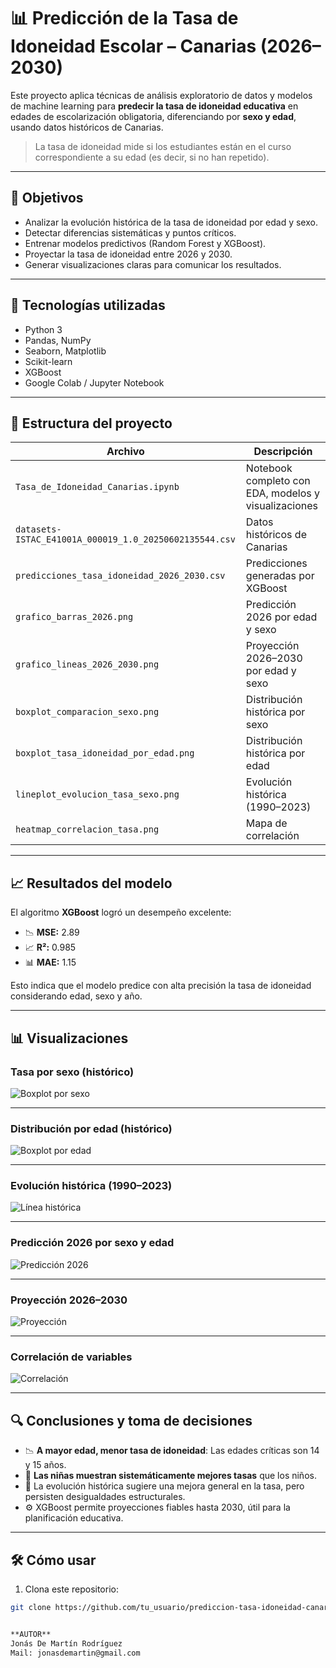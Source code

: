 # 📊 Predicción de la Tasa de Idoneidad Escolar – Canarias (2026–2030)

Este proyecto aplica técnicas de análisis exploratorio de datos y modelos de machine learning para **predecir la tasa de idoneidad educativa** en edades de escolarización obligatoria, diferenciando por **sexo y edad**, usando datos históricos de Canarias.

> La tasa de idoneidad mide si los estudiantes están en el curso correspondiente a su edad (es decir, si no han repetido).

---

## 🎯 Objetivos

- Analizar la evolución histórica de la tasa de idoneidad por edad y sexo.
- Detectar diferencias sistemáticas y puntos críticos.
- Entrenar modelos predictivos (Random Forest y XGBoost).
- Proyectar la tasa de idoneidad entre 2026 y 2030.
- Generar visualizaciones claras para comunicar los resultados.

---

## 🧪 Tecnologías utilizadas

- Python 3  
- Pandas, NumPy  
- Seaborn, Matplotlib  
- Scikit-learn  
- XGBoost  
- Google Colab / Jupyter Notebook  

---

## 📁 Estructura del proyecto

| Archivo | Descripción |
|--------|-------------|
| `Tasa_de_Idoneidad_Canarias.ipynb` | Notebook completo con EDA, modelos y visualizaciones |
| `datasets-ISTAC_E41001A_000019_1.0_20250602135544.csv` | Datos históricos de Canarias |
| `predicciones_tasa_idoneidad_2026_2030.csv` | Predicciones generadas por XGBoost |
| `grafico_barras_2026.png` | Predicción 2026 por edad y sexo |
| `grafico_lineas_2026_2030.png` | Proyección 2026–2030 por edad y sexo |
| `boxplot_comparacion_sexo.png` | Distribución histórica por sexo |
| `boxplot_tasa_idoneidad_por_edad.png` | Distribución histórica por edad |
| `lineplot_evolucion_tasa_sexo.png` | Evolución histórica (1990–2023) |
| `heatmap_correlacion_tasa.png` | Mapa de correlación |

---

## 📈 Resultados del modelo

El algoritmo **XGBoost** logró un desempeño excelente:

- 📉 **MSE:** 2.89  
- 📈 **R²:** 0.985  
- 📊 **MAE:** 1.15  

Esto indica que el modelo predice con alta precisión la tasa de idoneidad considerando edad, sexo y año.

---

## 📊 Visualizaciones

### Tasa por sexo (histórico)
![Boxplot por sexo](boxplot_comparacion_sexo.png)

---

### Distribución por edad (histórico)
![Boxplot por edad](boxplot_tasa_idoneidad_por_edad.png)

---

### Evolución histórica (1990–2023)
![Línea histórica](lineplot_evolucion_tasa_sexo.png)

---

### Predicción 2026 por sexo y edad
![Predicción 2026](grafico_barras_2026.png)

---

### Proyección 2026–2030
![Proyección](grafico_lineas_2026_2030.png)

---

### Correlación de variables
![Correlación](heatmap_correlacion_tasa.png)

---

## 🔍 Conclusiones y toma de decisiones

- 📉 **A mayor edad, menor tasa de idoneidad**: Las edades críticas son 14 y 15 años.
- 👧 **Las niñas muestran sistemáticamente mejores tasas** que los niños.
- 🔁 La evolución histórica sugiere una mejora general en la tasa, pero persisten desigualdades estructurales.
- ⚙️ XGBoost permite proyecciones fiables hasta 2030, útil para la planificación educativa.

---

## 🛠️ Cómo usar

1. Clona este repositorio:
```bash
git clone https://github.com/tu_usuario/prediccion-tasa-idoneidad-canarias.git


**AUTOR**
Jonás De Martín Rodríguez
Mail: jonasdemartin@gmail.com
